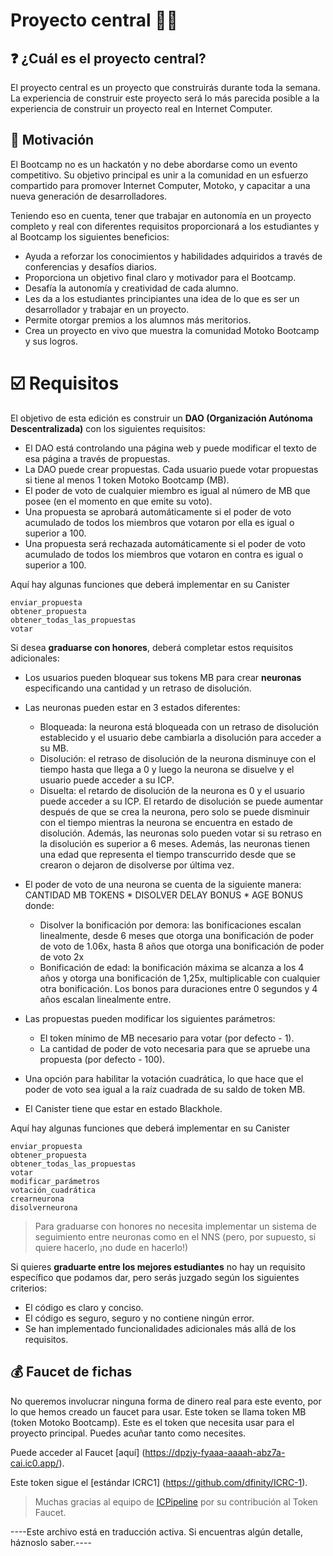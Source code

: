 # Proyecto central 🧑‍🔬
## ❓ **¿Cuál es el proyecto central?**
El proyecto central es un proyecto que construirás durante toda la semana.
La experiencia de construir este proyecto será lo más parecida posible a la experiencia de construir un proyecto real en Internet Computer.

## 🤔 **Motivación**
El Bootcamp no es un hackatón y no debe abordarse como un evento competitivo. Su objetivo principal es unir a la comunidad en un esfuerzo compartido para promover Internet Computer, Motoko, y capacitar a una nueva generación de desarrolladores.

Teniendo eso en cuenta, tener que trabajar en autonomía en un proyecto completo y real con diferentes requisitos proporcionará a los estudiantes y al Bootcamp los siguientes beneficios:
- Ayuda a reforzar los conocimientos y habilidades adquiridos a través de conferencias y desafíos diarios.
- Proporciona un objetivo final claro y motivador para el Bootcamp.
- Desafía la autonomía y creatividad de cada alumno.
- Les da a los estudiantes principiantes una idea de lo que es ser un desarrollador y trabajar en un proyecto.
- Permite otorgar premios a los alumnos más meritorios.
- Crea un proyecto en vivo que muestra la comunidad Motoko Bootcamp y sus logros.

# ☑️ **Requisitos**
El objetivo de esta edición es construir un **DAO (Organización Autónoma Descentralizada)** con los siguientes requisitos:

- El DAO está controlando una página web y puede modificar el texto de esa página a través de propuestas.
- La DAO puede crear propuestas. Cada usuario puede votar propuestas si tiene al menos 1 token Motoko Bootcamp (MB).
- El poder de voto de cualquier miembro es igual al número de MB que posee (en el momento en que emite su voto).
- Una propuesta se aprobará automáticamente si el poder de voto acumulado de todos los miembros que votaron por ella es igual o superior a 100.
- Una propuesta será rechazada automáticamente si el poder de voto acumulado de todos los miembros que votaron en contra es igual o superior a 100.

Aquí hay algunas funciones que deberá implementar en su Canister
```
enviar_propuesta
obtener_propuesta
obtener_todas_las_propuestas
votar
```

Si desea **graduarse con honores**, deberá completar estos requisitos adicionales:
- Los usuarios pueden bloquear sus tokens MB para crear **neuronas** especificando una cantidad y un retraso de disolución.
- Las neuronas pueden estar en 3 estados diferentes:
     - Bloqueada: la neurona está bloqueada con un retraso de disolución establecido y el usuario debe cambiarla a disolución para acceder a su MB.
     - Disolución: el retraso de disolución de la neurona disminuye con el tiempo hasta que llega a 0 y luego la neurona se disuelve y el usuario puede acceder a su ICP.
     - Disuelta: el retardo de disolución de la neurona es 0 y el usuario puede acceder a su ICP.
     El retardo de disolución se puede aumentar después de que se crea la neurona, pero solo se puede disminuir con el tiempo mientras la neurona se encuentra en estado de disolución. Además, las neuronas solo pueden votar si su retraso en la disolución es superior a 6 meses. Además, las neuronas tienen una edad que representa el tiempo transcurrido desde que se crearon o dejaron de disolverse por última vez.

- El poder de voto de una neurona se cuenta de la siguiente manera: CANTIDAD MB TOKENS * DISOLVER DELAY BONUS * AGE BONUS donde:
     - Disolver la bonificación por demora: las bonificaciones escalan linealmente, desde 6 meses que otorga una bonificación de poder de voto de 1.06x, hasta 8 años que otorga una bonificación de poder de voto 2x
     - Bonificación de edad: la bonificación máxima se alcanza a los 4 años y otorga una bonificación de 1,25x, multiplicable con cualquier otra bonificación. Los bonos para duraciones entre 0 segundos y 4 años escalan linealmente entre.
- Las propuestas pueden modificar los siguientes parámetros:
     - El token mínimo de MB necesario para votar (por defecto - 1).
     - La cantidad de poder de voto necesaria para que se apruebe una propuesta (por defecto - 100).
- Una opción para habilitar la votación cuadrática, lo que hace que el poder de voto sea igual a la raíz cuadrada de su saldo de token MB.
- El Canister tiene que estar en estado Blackhole.

Aquí hay algunas funciones que deberá implementar en su Canister
```
enviar_propuesta
obtener_propuesta
obtener_todas_las_propuestas
votar
modificar_parámetros
votación_cuadrática
crearneurona
disolverneurona
```

> Para graduarse con honores no necesita implementar un sistema de seguimiento entre neuronas como en el NNS (pero, por supuesto, si quiere hacerlo, ¡no dude en hacerlo!)

Si quieres **graduarte entre los mejores estudiantes** no hay un requisito específico que podamos dar, pero serás juzgado según los siguientes criterios:
- El código es claro y conciso.
- El código es seguro, seguro y no contiene ningún error.
- Se han implementado funcionalidades adicionales más allá de los requisitos.

## 💰 Faucet de fichas
No queremos involucrar ninguna forma de dinero real para este evento, por lo que hemos creado un faucet para usar. Este token se llama token MB (token Motoko Bootcamp). Este es el token que necesita usar para el proyecto principal. Puedes acuñar tanto como necesites.

Puede acceder al Faucet [aquí] (https://dpzjy-fyaaa-aaaah-abz7a-cai.ic0.app/).

Este token sigue el [estándar ICRC1] (https://github.com/dfinity/ICRC-1).

> Muchas gracias al equipo de [ICPipeline](https://www.icpipeline.com/) por su contribución al Token Faucet.

----Este archivo está en traducción activa. Si encuentras algún detalle, háznoslo saber.----

